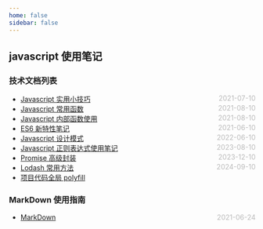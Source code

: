 ```yaml
---
home: false
sidebar: false
---
```


## javascript 使用笔记

### 技术文档列表

- [Javascript 实用小技巧](./usefulTips) <span style="color:#bbb; float:right">2021-07-10</span>
- [Javascript 常用函数](./usefulFunc) <span style="color:#bbb; float:right">2021-08-10</span>
- [Javascript 内部函数使用](./innerFunc) <span style="color:#bbb; float:right">2021-08-10</span>
- [ES6 新特性笔记](./es6) <span style="color:#bbb; float:right">2021-06-10</span>
- [Javascript 设计模式](./designMode) <span style="color:#bbb; float:right">2022-06-10</span>
- [Javascript 正则表达式使用笔记](./regexp) <span style="color:#bbb; float:right">2023-08-10</span>
- [Promise 高级封装](./promise) <span style="color:#bbb; float:right">2023-12-10</span>
- [Lodash 常用方法](./lodash) <span style="color:#bbb; float:right">2024-09-10</span>
- [项目代码全局 polyfill](https://segmentfault.com/a/1190000043926442)

### MarkDown 使用指南

- [MarkDown](../blog-daily/use-markdown) <span style="color:#bbb; float:right">2021-06-24</span>
